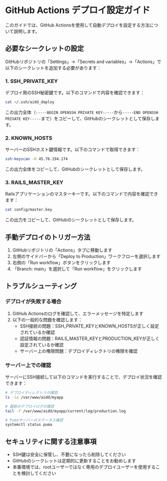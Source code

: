 # GitHub Actions デプロイ設定ガイド

このガイドでは、GitHub Actionsを使用して自動デプロイを設定する方法について説明します。

## 必要なシークレットの設定

GitHubリポジトリの「Settings」→「Secrets and variables」→「Actions」で以下のシークレットを追加する必要があります：

### 1. SSH_PRIVATE_KEY

デプロイ用のSSH秘密鍵です。以下のコマンドで内容を確認できます：

```bash
cat ~/.ssh/aidd_deploy
```

この出力全体（`-----BEGIN OPENSSH PRIVATE KEY-----`から`-----END OPENSSH PRIVATE KEY-----`まで）をコピーして、GitHubのシークレットとして保存します。

### 2. KNOWN_HOSTS

サーバーのSSHホスト鍵情報です。以下のコマンドで取得できます：

```bash
ssh-keyscan -H 45.76.194.174
```

この出力全体をコピーして、GitHubのシークレットとして保存します。

### 3. RAILS_MASTER_KEY

Railsアプリケーションのマスターキーです。以下のコマンドで内容を確認できます：

```bash
cat config/master.key
```

この出力をコピーして、GitHubのシークレットとして保存します。

## 手動デプロイのトリガー方法

1. GitHubリポジトリの「Actions」タブに移動します
2. 左側のサイドバーから「Deploy to Production」ワークフローを選択します
3. 右側の「Run workflow」ボタンをクリックします
4. 「Branch: main」を選択して「Run workflow」をクリックします

## トラブルシューティング

### デプロイが失敗する場合

1. GitHub Actionsのログを確認して、エラーメッセージを特定します
2. 以下の一般的な問題を確認します：
   - SSH接続の問題：SSH_PRIVATE_KEYとKNOWN_HOSTSが正しく設定されているか確認
   - 認証情報の問題：RAILS_MASTER_KEYとPRODUCTION_KEYが正しく設定されているか確認
   - サーバー上の権限問題：デプロイディレクトリの権限を確認

### サーバー上での確認

サーバーにSSH接続して以下のコマンドを実行することで、デプロイ状況を確認できます：

```bash
# デプロイディレクトリの確認
ls -la /var/www/aidd/myapp

# 最新のデプロイログの確認
tail -f /var/www/aidd/myapp/current/log/production.log

# Pumaサーバーのステータス確認
systemctl status puma
```

## セキュリティに関する注意事項

- SSH鍵は安全に保管し、不要になったら削除してください
- GitHubのシークレットは定期的に更新することをお勧めします
- 本番環境では、rootユーザーではなく専用のデプロイユーザーを使用することを検討してください
